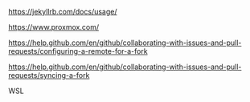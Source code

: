 https://jekyllrb.com/docs/usage/

https://www.proxmox.com/

https://help.github.com/en/github/collaborating-with-issues-and-pull-requests/configuring-a-remote-for-a-fork

https://help.github.com/en/github/collaborating-with-issues-and-pull-requests/syncing-a-fork

WSL
